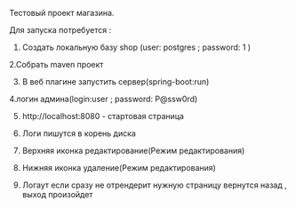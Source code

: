Тестовый проект магазина.

Для запуска потребуется  :

1. Создать локальную базу shop (user: postgres ; password: 1 )

2.Собрать maven проект

3. В веб плагине запустить сервер(spring-boot:run)

4.логин админа(login:user ; password: P@ssw0rd)

5. http://localhost:8080 - стартовая страница

6. Логи пишутся в корень диска

7. Верхняя иконка редактирование(Режим редактирования)

8. Нижняя иконка удаление(Режим редактирования)

9. Логаут если сразу не отрендерит нужную страницу вернутся назад , выход произойдет